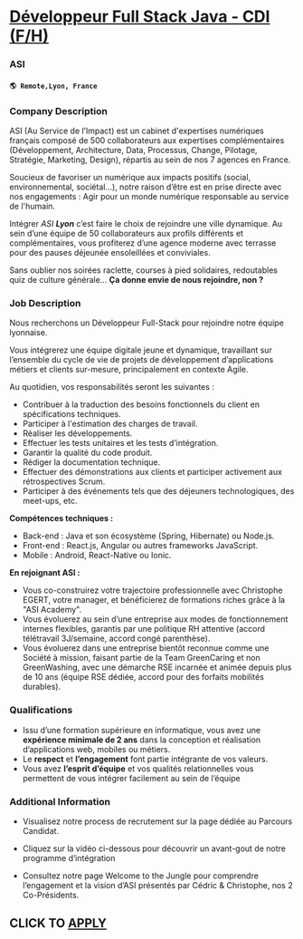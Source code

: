 # [Développeur Full Stack Java - CDI (F/H)](https://www.remotewlb.com/apply/developpeur-full-stack-java-cdi-f-h)  
### ASI  
#### `🌎 Remote,Lyon, France`  

### **Company Description**

ASI (Au Service de l’Impact) est un cabinet d'expertises numériques français composé de 500 collaborateurs aux expertises complémentaires (Développement, Architecture, Data, Processus, Change, Pilotage, Stratégie, Marketing, Design), répartis au sein de nos 7 agences en France.

Soucieux de favoriser un numérique aux impacts positifs (social, environnemental, sociétal…), notre raison d’être est en prise directe avec nos engagements : Agir pour un monde numérique responsable au service de l'humain.

Intégrer _ASI **Lyon**_ c’est faire le choix de rejoindre une ville dynamique. Au sein d’une équipe de 50 collaborateurs aux profils différents et complémentaires, vous profiterez d’une agence moderne avec terrasse pour des pauses déjeunée ensoleillées et conviviales.

Sans oublier nos soirées raclette, courses à pied solidaires, redoutables quiz de culture générale… **Ça donne envie de nous rejoindre, non ?**

###  **Job Description**

Nous recherchons un Développeur Full-Stack pour rejoindre notre équipe lyonnaise.

Vous intégrerez une équipe digitale jeune et dynamique, travaillant sur l’ensemble du cycle de vie de projets de développement d’applications métiers et clients sur-mesure, principalement en contexte Agile.

Au quotidien, vos responsabilités seront les suivantes :

  * Contribuer à la traduction des besoins fonctionnels du client en spécifications techniques.
  * Participer à l'estimation des charges de travail.
  * Réaliser les développements.
  * Effectuer les tests unitaires et les tests d’intégration.
  * Garantir la qualité du code produit.
  * Rédiger la documentation technique.
  * Effectuer des démonstrations aux clients et participer activement aux rétrospectives Scrum.
  * Participer à des événements tels que des déjeuners technologiques, des meet-ups, etc.

 **Compétences techniques :**

  * Back-end : Java et son écosystème (Spring, Hibernate) ou Node.js.
  * Front-end : React.js, Angular ou autres frameworks JavaScript.
  * Mobile : Android, React-Native ou Ionic.

 **En rejoignant ASI :**

  * Vous co-construirez votre trajectoire professionnelle avec Christophe EGERT, votre manager, et bénéficierez de formations riches grâce à la "ASI Academy".
  * Vous évoluerez au sein d’une entreprise aux modes de fonctionnement internes flexibles, garantis par une politique RH attentive (accord télétravail 3J/semaine, accord congé parenthèse).
  * Vous évoluerez dans une entreprise bientôt reconnue comme une Société à mission, faisant partie de la Team GreenCaring et non GreenWashing, avec une démarche RSE incarnée et animée depuis plus de 10 ans (équipe RSE dédiée, accord pour des forfaits mobilités durables).

###  **Qualifications**

  * Issu d’une formation supérieure en informatique, vous avez une **expérience minimale de 2 ans** dans la conception et réalisation d’applications web, mobiles ou métiers.
  * Le **respect** et **l’engagement** font partie intégrante de vos valeurs.
  * Vous avez **l’esprit d’équipe** et vos qualités relationnelles vous permettent de vous intégrer facilement au sein de l’équipe

###  **Additional Information**

  * Visualisez notre process de recrutement sur la page dédiée au Parcours Candidat.

  * Cliquez sur la vidéo ci-dessous pour découvrir un avant-gout de notre programme d’intégration

  * Consultez notre page Welcome to the Jungle pour comprendre l’engagement et la vision d’ASI présentés par Cédric & Christophe, nos 2 Co-Présidents. 

  
## CLICK TO [APPLY](https://www.remotewlb.com/apply/developpeur-full-stack-java-cdi-f-h)

